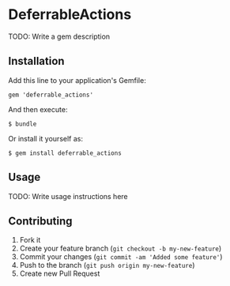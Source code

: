 # DeferrableActions

TODO: Write a gem description

## Installation

Add this line to your application's Gemfile:

    gem 'deferrable_actions'

And then execute:

    $ bundle

Or install it yourself as:

    $ gem install deferrable_actions

## Usage

TODO: Write usage instructions here

## Contributing

1. Fork it
2. Create your feature branch (`git checkout -b my-new-feature`)
3. Commit your changes (`git commit -am 'Added some feature'`)
4. Push to the branch (`git push origin my-new-feature`)
5. Create new Pull Request
